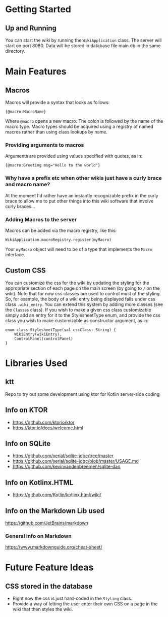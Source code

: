 # Getting Started
## Up and Running
You can start the wiki by running the ```WikiApplication``` class.  The server will start on port 8080.  Data will be stored in database file main.db in the same directory.

# Main Features
## Macros
Macros will provide a syntax that looks as follows:
```
{@macro:MacroName}
```

Where ```@macro``` opens a new macro.  The colon is followed by the name of the macro type.  Macro types should be acquired using a registry of named macros rather than using class lookups by name.

### Providing arguments to macros
Arguments are provided using values specified with quotes, as in:

```
{@macro:Greeting msg="Hello to the world"}
```

### Why have a prefix etc when other wikis just have a curly brace and macro name?
At the moment I'd rather have an instantly recognizable prefix in the curly brace to allow me to put other things into this wiki software that involve curly braces...

### Adding Macros to the server
Macros can be added via the macro registry, like this:

```
WikiApplication.macroRegistry.register(myMacro)
```

Your ```myMacro``` object will need to be of a type that implements the ```Macro``` interface.

## Custom CSS
You can customize the css for the wiki by updating the styling for the appropriate section of each page on the main screen (by going to ```/``` on the wiki).  Note that for now css classes are used to control most of the styling.  So, for example, the body of a wiki entry being displayed falls under css class ```.wiki_entry```.  You can extend this system by adding more classes (see the ```Classes``` class).  If you wish to make a given css class customizable simply add an entry for it to the StylesheetType enum, and provide the css class you wish to make customizable as constructor argument, as in:

```
enum class StylesheetType(val cssClass: String) {
    WikiEntry(wikiEntry),
    ControlPanel(controlPanel)
}
```

# Libraries Used
## ktt
Repo to try out some development using ktor for Kotlin server-side coding

## Info on KTOR
* https://github.com/ktorio/ktor
* https://ktor.io/docs/welcome.html

## Info on SQLite
* https://github.com/xerial/sqlite-jdbc/tree/master
* https://github.com/xerial/sqlite-jdbc/blob/master/USAGE.md
* https://github.com/kevinvandenbreemen/sqlite-dao

## Info on Kotlinx.HTML
* https://github.com/Kotlin/kotlinx.html/wiki/

## Info on the Markdown Lib used
https://github.com/JetBrains/markdown

### General info on Markdown
https://www.markdownguide.org/cheat-sheet/

# Future Feature Ideas
## CSS stored in the database
* Right now the css is just hard-coded in the ```Styling``` class.  
* Provide a way of letting the user enter their own CSS on a page in the wiki that then styles the wiki.
